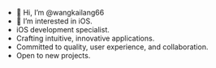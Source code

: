 - 👋 Hi, I’m @wangkailang66
- 👀 I’m interested in iOS.
- iOS development specialist.
- Crafting intuitive, innovative applications.
- Committed to quality, user experience, and collaboration.
- Open to new projects.

